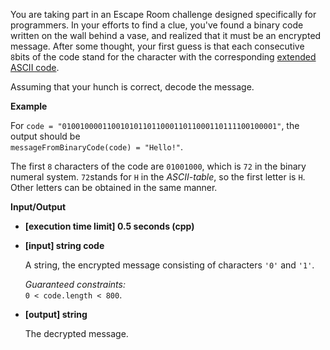 
You are taking part in an Escape Room challenge designed specifically for programmers. In your efforts to find a clue, you've found a binary code written on the wall behind a vase, and realized that it must be an encrypted message. After some thought, your first guess is that each consecutive  `8`bits of the code stand for the character with the corresponding  [extended ASCII code](http://www.ascii-code.com/).

Assuming that your hunch is correct, decode the message.

**Example**

For  `code = "010010000110010101101100011011000110111100100001"`, the output should be  
`messageFromBinaryCode(code) = "Hello!"`.

The first  `8`  characters of the code are  `01001000`, which is  `72`  in the binary numeral system.  `72`stands for  `H`  in the  _ASCII-table_, so the first letter is  `H`.  
Other letters can be obtained in the same manner.

**Input/Output**

-   **\[execution time limit\] 0.5 seconds (cpp)**
    
-   **\[input\] string code**
    
    A string, the encrypted message consisting of characters  `'0'`  and  `'1'`.
    
    _Guaranteed constraints:_  
    `0 < code.length < 800`.
    
-   **\[output\] string**
    
    The decrypted message.